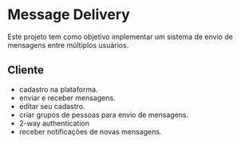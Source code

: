 # Message Delivery

Este projeto tem como objetivo implementar um sistema de envio de mensagens entre múltiplos usuários.

## Cliente

- cadastro na plataforma.
- enviar e receber mensagens.
- editar seu cadastro.
- criar grupos de pessoas para envio de mensagens.
- 2-way authentication
- receber notificações de novas mensagens.


